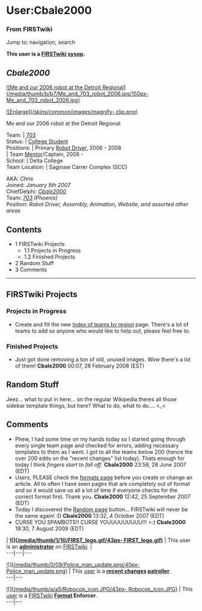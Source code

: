 

# User:Cbale2000

### From FIRSTwiki

Jump to: navigation, search

**This user is a [FIRSTwiki](/index.php/FIRSTwiki "FIRSTwiki" ) [sysop](/index.php/FIRSTwiki:Administrators "FIRSTwiki:Administrators" ).**

_**Cbale2000**_  
---  
  
[![Me and our 2006 robot at the Detroit
Regional](/media/thumb/b/b7/Me_and_703_robot_2006.jpg/150px-
Me_and_703_robot_2006.jpg)](/index.php/Image:Me_and_703_robot_2006.jpg "Me and
our 2006 robot at the Detroit Regional" )

[![Enlarge](/skins/common/images/magnify-
clip.png)](/index.php/Image:Me_and_703_robot_2006.jpg "Enlarge" )

Me and our 2006 robot at the Detroit Regional  
  
Team: | [703](/index.php/703 "703" )  
Status: | [College Student](/index.php/College_students "College students" )  
Positions: | Primary [Robot Driver](/index.php/Robot_Drivers "Robot Drivers"
), 2006 - 2008  
| Team [Mentor](/index.php/Mentors "Mentors" )/Captain, 2008 -  
School: | Delta College  
Team Location: | Saginaw Carrer Complex (SCC)  
  
AKA: _Chris_  
Joined: _January 5th 2007_  
ChiefDelphi: _[Cbale2000](http://www.chiefdelphi.com/forums/member.php?u=15200
"http://www.chiefdelphi.com/forums/member.php?u=15200" )_  
Team: _[703](/index.php/703 "703" )_ _(Phoenix)_  
Position: _Robot Driver, Assembly, Animation, Website, and assorted other
areas_

  

## Contents

  * 1 FIRSTwiki Projects
    * 1.1 Projects in Progress
    * 1.2 Finished Projects
  * 2 Random Stuff
  * 3 Comments  
---  
  

## FIRSTwiki Projects


### Projects in Progress

  * Create and fill the new [Index of teams by region](/index.php/Index_of_teams_by_region "Index of teams by region" ) page. There's a lot of teams to add so anyone who would like to help out, please feel free to. 


### Finished Projects

  * Just got done removing a ton of old, unused images. Wow there's a lot of them! **Cbale2000** 00:07, 28 February 2008 (EST) 


## Random Stuff

Jeez... what to put in here... on the regular Wikipedia theres all those
sidebar template things, but here? What to do, what to do.... &lt;_&lt;


## Comments

  * Phew, I had some time on my hands today so I started going through every single team page and checked for errors, adding necessary templates to them as I went. I got to all the teams below 200 (hence the over 200 edits on the "recent changes" list today). Thats enough for today I think *fingers start to fall off*. **Cbale2000** 23:58, 28 June 2007 (EDT) 
  * Users, PLEASE check the [formats page](/index.php/FIRSTwiki:Page_formats "FIRSTwiki:Page formats" ) before you create or change an article. All to often I have seen pages that are completely out of format and so it would save us all a lot of time if everyone checks for the correct format first. Thank you. **Cbale2000** 12:42, 25 September 2007 (EDT) 
  * Today I discovered the [Random page](/index.php/Special:Random "Special:Random" ) button... FIRSTwiki will never be the same again!  :D **Cbale2000** 13:32, 4 October 2007 (EDT) 
  * CURSE YOU SPAMBOTS!! CURSE YOUUUUUUUUU!!! &gt;:( **Cbale2000** 19:30, 7 August 2009 (EDT) 

|  **[![](/media/thumb/1/10/FIRST_logo.gif/43px-
FIRST_logo.gif)](/index.php/Image:FIRST_logo.gif "" )** | This user is an
**[administrator](/index.php/Category:Sysops "Category:Sysops" )** on
[FIRSTwiki](/index.php/FIRSTwiki "FIRSTwiki" ). |  
---|---|---  
  
  

[![](/media/thumb/0/09/Police_man_update.png/40px-
Police_man_update.png)](/index.php/Image:Police_man_update.png "" ) |  This
[user](/index.php/Category:FIRSTwiki_recent_changes_patrollers
"Category:FIRSTwiki recent changes patrollers" ) is a **[recent
changes](/index.php/Special:Recentchanges "Special:Recentchanges" )
[patroller](http://www.wikipedia.org/wiki/Recent_changes_patrol
"wikipedia:Recent_changes_patrol" )**.  
---|---  
  
  

[![](/media/thumb/a/a5/Robocop_icon.JPG/43px-
Robocop_icon.JPG)](/index.php/Image:Robocop_icon.JPG "" ) |  This
[user](/index.php/Category:FIRSTwiki_Format_Enforcers "Category:FIRSTwiki
Format Enforcers" ) is a [FIRSTwiki](/index.php/FIRSTwiki "FIRSTwiki" )
**[Format](/index.php/FIRSTwiki:Page_formats "FIRSTwiki:Page formats" )
Enforcer**.  
---|---  
  
